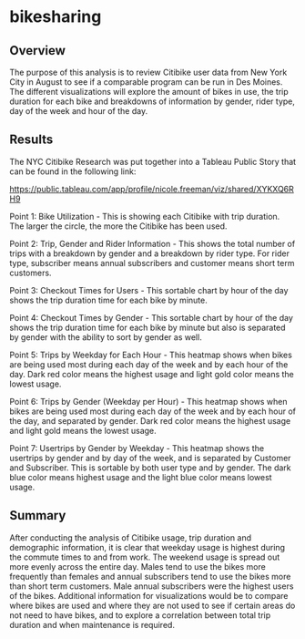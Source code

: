 # bikesharing

## Overview

The purpose of this analysis is to review Citibike user data from New York City in August to see if a comparable program can be run in Des Moines. The different visualizations will explore the amount of bikes in use, the trip duration for each bike and breakdowns of information by gender, rider type, day of the week and hour of the day. 

## Results

The NYC Citibike Research was put together into a Tableau Public Story that can be found in the following link:

https://public.tableau.com/app/profile/nicole.freeman/viz/shared/XYKXQ6RH9

Point 1: Bike Utilization - This is showing each Citibike with trip duration. The larger the circle, the more the Citibike has been used. 

Point 2: Trip, Gender and Rider Information - This shows the total number of trips with a breakdown by gender and a breakdown by rider type. For rider type, subscriber means annual subscribers and customer means short term customers.

Point 3: Checkout Times for Users - This sortable chart by hour of the day shows the trip duration time for each bike by minute.

Point 4: Checkout Times by Gender - This sortable chart by hour of the day shows the trip duration time for each bike by minute but also is separated by gender with the ability to sort by gender as well.

Point 5: Trips by Weekday for Each Hour - This heatmap shows when bikes are being used most during each day of the week and by each hour of the day. Dark red color means the highest usage and light gold color means the lowest usage.

Point 6: Trips by Gender (Weekday per Hour) - This heatmap shows when bikes are being used most during each day of the week and by each hour of the day, and separated by gender. Dark red color means the highest usage and light gold means the lowest usage. 

Point 7: Usertrips by Gender by Weekday - This heatmap shows the usertrips by gender and by day of the week, and is separated by Customer and Subscriber. This is sortable by both user type and by gender. The dark blue color means highest usage and the light blue color means lowest usage. 

## Summary

After conducting the analysis of Citibike usage, trip duration and demographic information, it is clear that weekday usage is highest during the commute times to and from work. The weekend usage is spread out more evenly across the entire day. Males tend to use the bikes more frequently than females and annual subscribers tend to use the bikes more than short term customers. Male annual subscribers were the highest users of the bikes. Additional information for visualizations would be to compare where bikes are used and where they are not used to see if certain areas do not need to have bikes, and to explore a correlation between total trip duration and when maintenance is required. 
